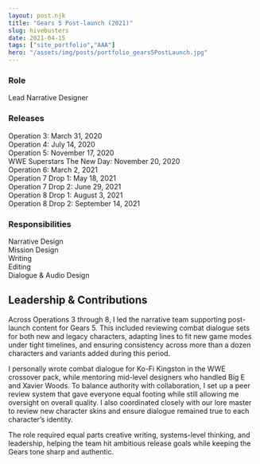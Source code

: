 ```yaml
---
layout: post.njk
title: "Gears 5 Post-launch (2021)"
slug: hivebusters
date: 2021-04-15
tags: ["site_portfolio","AAA"]
hero: "/assets/img/posts/portfolio_gears5PostLaunch.jpg"
---
```


### Role
Lead Narrative Designer  

### Releases
Operation 3: March 31, 2020  
Operation 4: July 14, 2020  
Operation 5: November 17, 2020  
WWE Superstars The New Day: November 20, 2020  
Operation 6: March 2, 2021  
Operation 7 Drop 1: May 18, 2021  
Operation 7 Drop 2: June 29, 2021  
Operation 8 Drop 1: August 3, 2021  
Operation 8 Drop 2: September 14, 2021  

### Responsibilities
Narrative Design  
Mission Design  
Writing  
Editing  
Dialogue & Audio Design  

## Leadership & Contributions
Across Operations 3 through 8, I led the narrative team supporting post-launch content for Gears 5. This included reviewing combat dialogue sets for both new and legacy characters, adapting lines to fit new game modes under tight timelines, and ensuring consistency across more than a dozen characters and variants added during this period.

I personally wrote combat dialogue for Ko-Fi Kingston in the WWE crossover pack, while mentoring mid-level designers who handled Big E and Xavier Woods. To balance authority with collaboration, I set up a peer review system that gave everyone equal footing while still allowing me oversight on overall quality. I also coordinated closely with our lore master to review new character skins and ensure dialogue remained true to each character’s identity.

The role required equal parts creative writing, systems-level thinking, and leadership, helping the team hit ambitious release goals while keeping the Gears tone sharp and authentic.